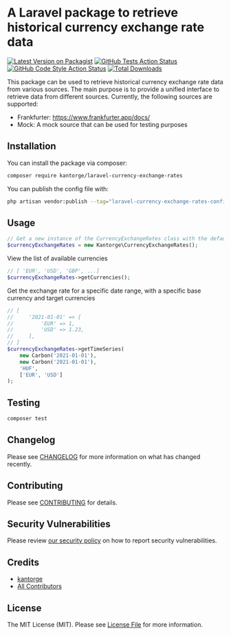 # A Laravel package to retrieve historical currency exchange rate data

[![Latest Version on Packagist](https://img.shields.io/packagist/v/kantorge/laravel-currency-exchange-rates.svg?style=flat-square)](https://packagist.org/packages/kantorge/laravel-currency-exchange-rates)
[![GitHub Tests Action Status](https://img.shields.io/github/actions/workflow/status/kantorge/laravel-currency-exchange-rates/run-tests.yml?branch=main&label=tests&style=flat-square)](https://github.com/kantorge/laravel-currency-exchange-rates/actions?query=workflow%3Arun-tests+branch%3Amain)
[![GitHub Code Style Action Status](https://img.shields.io/github/actions/workflow/status/kantorge/laravel-currency-exchange-rates/fix-php-code-style-issues.yml?branch=main&label=code%20style&style=flat-square)](https://github.com/kantorge/laravel-currency-exchange-rates/actions?query=workflow%3A"Fix+PHP+code+style+issues"+branch%3Amain)
[![Total Downloads](https://img.shields.io/packagist/dt/kantorge/laravel-currency-exchange-rates.svg?style=flat-square)](https://packagist.org/packages/kantorge/laravel-currency-exchange-rates)

This package can be used to retrieve historical currency exchange rate data from various sources. The main purpose is to provide a unified interface to retrieve data from different sources. Currently, the following sources are supported:

* Frankfurter: https://www.frankfurter.app/docs/
* Mock: A mock source that can be used for testing purposes

## Installation

You can install the package via composer:

```bash
composer require kantorge/laravel-currency-exchange-rates
```

You can publish the config file with:

```bash
php artisan vendor:publish --tag="laravel-currency-exchange-rates-config"
```

## Usage

```php
// Get a new instance of the CurrencyExchangeRates class with the default source, as defined in the config file
$currencyExchangeRates = new Kantorge\CurrencyExchangeRates();
```

View the list of available currencies
```php
// [ 'EUR', 'USD', 'GBP', ...]
$currencyExchangeRates->getCurrencies();
```

Get the exchange rate for a specific date range, with a specific base currency and target currencies
```php
// [
//     '2021-01-01' => [
//         'EUR' => 1,
//         'USD' => 1.23,
//     ],
// ]
$currencyExchangeRates->getTimeSeries(
    new Carbon('2021-01-01'),
    new Carbon('2021-01-01'),
    'HUF',
    ['EUR', 'USD']
);
```

## Testing

```bash
composer test
```

## Changelog

Please see [CHANGELOG](CHANGELOG.md) for more information on what has changed recently.

## Contributing

Please see [CONTRIBUTING](CONTRIBUTING.md) for details.

## Security Vulnerabilities

Please review [our security policy](../../security/policy) on how to report security vulnerabilities.

## Credits

- [kantorge](https://github.com/kantorge)
- [All Contributors](../../contributors)

## License

The MIT License (MIT). Please see [License File](LICENSE.md) for more information.
